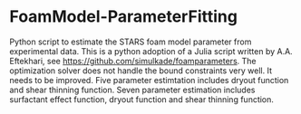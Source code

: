 # FoamModel-ParameterFitting
Python script to estimate the STARS foam model parameter from experimental data. This is a python adoption of a Julia script written by A.A. Eftekhari, see https://github.com/simulkade/foamparameters.
The optimization solver does not handle the bound constraints very well. It needs to be improved.
Five parameter estimtation includes dryout function and shear thinning function. 
Seven parameter estimation includes surfactant effect function, dryout function and shear thinning function.
